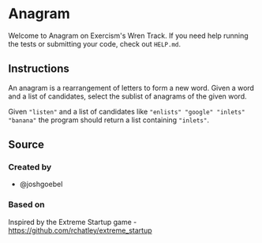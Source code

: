 # Anagram

Welcome to Anagram on Exercism's Wren Track.
If you need help running the tests or submitting your code, check out `HELP.md`.

## Instructions

An anagram is a rearrangement of letters to form a new word.
Given a word and a list of candidates, select the sublist of anagrams of the given word.

Given `"listen"` and a list of candidates like `"enlists" "google" "inlets" "banana"` the program should return a list containing
`"inlets"`.

## Source

### Created by

- @joshgoebel

### Based on

Inspired by the Extreme Startup game - https://github.com/rchatley/extreme_startup